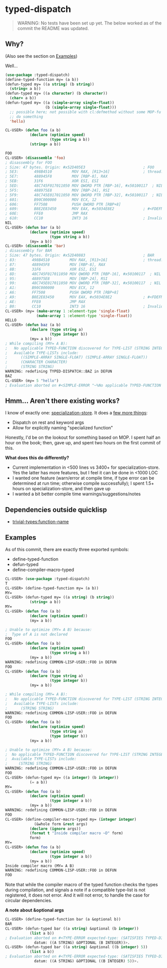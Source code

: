 # typed-dispatch

>WARNING: No tests have been set up yet. The below worked as of the commit the README was updated.


## Why?

(Also see the section on [Examples](#examples))

Well...

```lisp
(use-package :typed-dispatch)
(define-typed-function my= (a b))
(defun-typed my= ((a string) (b string))
  (string= a b))
(defun-typed my= ((a character) (b character))
  (char= a b))
(defun-typed my= ((a (simple-array single-float))
                  (b (simple-array single-float)))
  ;; possible here; not possible with cl:defmethod without some MOP-fu
  ;; do something
  'hello)
```

```lisp
CL-USER> (defun foo (a b)
           (declare (optimize speed)
                    (type string a b))
           (string= a b))

FOO
CL-USER> (disassemble 'foo)
; disassembly for FOO
; Size: 47 bytes. Origin: #x52D405E3                          ; FOO
; 5E3:       498B4510         MOV RAX, [R13+16]               ; thread.binding-stack-pointer
; 5E7:       488945F8         MOV [RBP-8], RAX
; 5EB:       31F6             XOR ESI, ESI
; 5ED:       48C745F017011050 MOV QWORD PTR [RBP-16], #x50100117  ; NIL
; 5F5:       488975E8         MOV [RBP-24], RSI
; 5F9:       48C745E017011050 MOV QWORD PTR [RBP-32], #x50100117  ; NIL
; 601:       B90C000000       MOV ECX, 12
; 606:       FF7508           PUSH QWORD PTR [RBP+8]
; 609:       B8E2E83450       MOV EAX, #x5034E8E2             ; #<FDEFN SB-KERNEL:STRING=*>
; 60E:       FFE0             JMP RAX
; 610:       CC10             INT3 16                         ; Invalid argument count trap
NIL
CL-USER> (defun bar (a b)
           (declare (optimize speed)
                    (type string a b))
           (my= a b))
CL-USER> (disassemble 'bar)
; disassembly for BAR
; Size: 47 bytes. Origin: #x52D40883                          ; BAR
; 83:       498B4510         MOV RAX, [R13+16]                ; thread.binding-stack-pointer
; 87:       488945F8         MOV [RBP-8], RAX
; 8B:       31F6             XOR ESI, ESI
; 8D:       48C745F017011050 MOV QWORD PTR [RBP-16], #x50100117  ; NIL
; 95:       488975E8         MOV [RBP-24], RSI
; 99:       48C745E017011050 MOV QWORD PTR [RBP-32], #x50100117  ; NIL
; A1:       B90C000000       MOV ECX, 12
; A6:       FF7508           PUSH QWORD PTR [RBP+8]
; A9:       B8E2E83450       MOV EAX, #x5034E8E2              ; #<FDEFN SB-KERNEL:STRING=*>
; AE:       FFE0             JMP RAX
; B0:       CC10             INT3 16                          ; Invalid argument count trap
CL-USER> (my= (make-array 1 :element-type 'single-float)
              (make-array 1 :element-type 'single-float))
HELLO
CL-USER> (defun baz (a b)
           (declare (type string a)
                    (type integer b))
           (my= a b))
; While compiling (MY= A B): 
;   No applicable TYPED-FUNCTION discovered for TYPE-LIST (STRING INTEGER).
;   Available TYPE-LISTs include:
;      ((SIMPLE-ARRAY SINGLE-FLOAT) (SIMPLE-ARRAY SINGLE-FLOAT))
;      (CHARACTER CHARACTER)
;      (STRING STRING)
WARNING: redefining TYPED-DISPATCH::BAZ in DEFUN
BAZ
CL-USER> (my= 5 "hello")
; Evaluation aborted on #<SIMPLE-ERROR "~%No applicable TYPED-FUNCTION discovered for TYPE-LIST ~D.~%Available TYPE-LISTs include:~%   ~{~D~^~%   ~}" {1004FC50D3}>.
```

## Hmm... Aren't there existing works?

I know of exactly one: [specialization-store](https://github.com/markcox80/specialization-store). It does a [few more things](https://github.com/markcox80/specialization-store/wiki):

- Dispatch on rest and keyword args
- Allow for explicitly naming "specialized function"

Honestly, I'd be on the lookout for something based on MOP. I spent half an hour on the book; then, gave up, and spent two hours on the first commit of this.

**What does this do differently?**

- Current implementation in <500 lines vs 3400+ for specialization-store. Yes the latter has more features, but I feel it can be done in <1000 LOC
- I wanted one feature (warn/error at compile time, if type error can be determined at run time; otherwise compile successfully); I spent 1.5+ hours on specialization-store, and then gave up
- I wanted a bit better compile time warnings/suggestions/notes

## Dependencies outside quicklisp

- [trivial-types:function-name](https://github.com/digikar99/trivial-types)

## Examples

As of this commit, there are exactly three exported symbols:

- define-typed-function
- defun-typed
- define-compiler-macro-typed

```lisp
CL-USER> (use-package :typed-dispatch)
T
CL-USER> (define-typed-function my= (a b))
MY=
CL-USER> (defun-typed my= ((a string) (b string))
           (string= a b))
MY=
CL-USER> (defun foo (a b)
           (declare (optimize speed))
           (my= a b))

; Unable to optimize (MY= A B) because:
;  Type of A is not declared
FOO
CL-USER> (defun foo (a b)
           (declare (optimize speed)
                    (type string a b))
           (my= a b))
WARNING: redefining COMMON-LISP-USER::FOO in DEFUN
FOO
CL-USER> (defun foo (a b)
           (declare (type string a)
                    (type integer b))
           (my= a b))

; While compiling (MY= A B): 
;   No applicable TYPED-FUNCTION discovered for TYPE-LIST (STRING INTEGER).
;   Available TYPE-LISTs include:
;      (STRING STRING)
WARNING: redefining COMMON-LISP-USER::FOO in DEFUN
FOO
CL-USER> (defun foo (a b)
           (declare (optimize speed)
                    (type string a)
                    (type integer b))
           (my= a b))

; Unable to optimize (MY= A B) because:
;  No applicable TYPED-FUNCTION discovered for TYPE-LIST (STRING INTEGER).
;  Available TYPE-LISTs include:
;     (STRING STRING)
WARNING: redefining COMMON-LISP-USER::FOO in DEFUN
FOO
CL-USER> (defun-typed my= ((a integer) (b integer))
           (= a b))
MY=
CL-USER> (defun foo (a b)
           (declare (optimize speed)
                    (type integer a b))
           (my= a b))
WARNING: redefining COMMON-LISP-USER::FOO in DEFUN
FOO
CL-USER> (define-compiler-macro-typed my= (integer integer)
             (&whole form &rest args)
           (declare (ignore args))
           (format t "Inside compiler macro ~D" form)
           form)
MY=
CL-USER> (defun foo (a b)
           (declare (optimize speed)
                    (type integer a b))
           (my= a b))
Inside compiler macro (MY= A B)
WARNING: redefining COMMON-LISP-USER::FOO in DEFUN
FOO
```

Note that while the compiler macro of the typed function checks the types during compilation, and signals a note if a compatible type-list is not registered, it does not error. And it will not error, to handle the case for circular dependencies.

**A note about &optional args**

```lisp
CL-USER> (define-typed-function bar (a &optional b))
BAR
CL-USER> (defun-typed bar ((a string) &optional (b integer)) 
           (list a b))
; Evaluation aborted on #<TYPE-ERROR expected-type: (SATISFIES TYPED-DISPATCH::TYPED-LAMBDA-LIST-P)
             datum: ((A STRING) &OPTIONAL (B INTEGER))>.
CL-USER> (defun-typed bar ((a string) &optional ((b integer) 5)) 
           (list a b))
; Evaluation aborted on #<TYPE-ERROR expected-type: (SATISFIES TYPED-DISPATCH::TYPED-LAMBDA-LIST-P)
             datum: ((A STRING) &OPTIONAL ((B INTEGER) 5))>.
```
